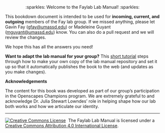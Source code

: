 <p align="center"> 
   :sparkles: Welcome to the Faylab Lab Manual! :sparkles: 
</p>


This bookdown document is intended to be used for **incoming, current, and outgoing** members of the Fay lab group. If we missed anything, please let Gavin Fay (gfay@umassd.edu) or Madeleine Guyant (mguyant@umassd.edu) know. You can also do a pull request and we will review the changes. 

We hope this has all the answers you need!


__Want to adapt the lab manual for your group?__ This [short tutorial](https://github.com/thefaylab/lab-manual/wiki/Quick-steps-to-making-a-copy-of-the-lab-manual-&-publishing-it) steps through how to make your own copy of the lab manual repository and set it up so that it automatically publishes the book to the web (and updates as you make changes).  

**Acknowledgements**

The content for this book was developed as part of our group’s participation in the Openscapes Champions program.
We are extremely grateful to and acknowledge Dr. Julia Stewart Lowndes’ role in helping shape how our lab both works and how we articulate our identity.

---

<a rel='license' href='http://creativecommons.org/licenses/by/4.0/'><img alt='Creative Commons License' style='border-width:0' src='https://i.creativecommons.org/l/by/4.0/88x31.png' /></a>&nbsp;&nbsp;The Faylab Lab Manual is licensed under a <a rel='license' href='http://creativecommons.org/licenses/by/4.0/'>Creative Commons Attribution 4.0 International License</a>.


